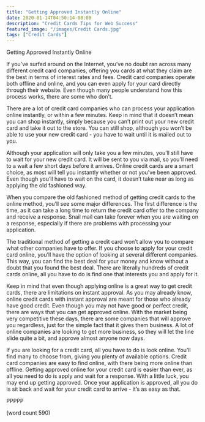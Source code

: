 ```yaml
---
title: "Getting Approved Instantly Online"
date: 2020-01-14T04:50:14-08:00
description: "Credit Cards Tips for Web Success"
featured_image: "/images/Credit Cards.jpg"
tags: ["Credit Cards"]
---
```


Getting Approved Instantly Online

If you’ve surfed around on the Internet, you’ve no doubt ran across many different credit card companies, offering you cards at what they claim are the best in terms of interest rates and fees.  Credit card companies operate both offline and online, and you can even apply for your card directly through their website.  Even though many people understand how this process works, there are some who don’t.

There are a lot of credit card companies who can process your application online instantly, or within a few minutes.  Keep in mind that it doesn’t mean you can shop instantly, simply because you can’t print out your new credit card and take it out to the store.  You can still shop, although you won’t be able to use your new credit card - you have to wait until it is mailed out to you.

Although your application will only take you a few minutes, you’ll still have to wait for your new credit card.  It will be sent to you via mail, so you’ll need to a wait a few short days before it arrives.  Online credit cards are a smart choice, as most will tell you instantly whether or not you’ve been approved.  Even though you’ll have to wait on the card, it doesn’t take near as long as applying the old fashioned way.

When you compare the old fashioned method of getting credit cards to the online method, you’ll see some major differences.  The first difference is the time, as it can take a long time to return the credit card offer to the company and receive a response.  Snail mail can take forever when you are waiting on a response, especially if there are problems with processing your application.

The traditional method of getting a credit card won’t allow you to compare what other companies have to offer.  If you choose to apply for your credit card online, you’ll have the option of looking at several different companies. This way, you can find the best deal for your money and know without a doubt that you found the best deal.  There are literally hundreds of credit cards online, all you have to do is find one that interests you and apply for it.

Keep in mind that even though applying online is a great way to get credit cards, there are limitations on instant approval.  As you may already know, online credit cards with instant approval are meant for those who already have good credit.  Even though you may not have good or perfect credit, there are ways that you can get approved online.  With the market being very competitive these days, there are some companies that will approve you regardless, just for the simple fact that it gives them business.  A lot of online companies are looking to get more business, so they will let the line slide quite a bit, and approve almost anyone now days.

If you are looking for a credit card, all you have to do is look online.  You’ll find many to choose from, giving you plenty of available options.  Credit card companies are easy to find online, with there being more online than offline.  Getting approved online for your credit card is easier than ever, as all you need to do is apply and wait for a response.  With a little luck, you may end up getting approved.  Once your application is approved, all you do is sit back and wait for your credit card to arrive - it’s as easy as that.

PPPPP

(word count 590)
